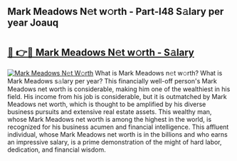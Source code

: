 ## Mark Meadows N𝚎t w𝚘rth - Part-I48 S𝚊lary per year Joauq

# <h2><a href="http://gc1z46p.nevu.top/?p=Mark+Meadows">🔗 👉🔴 Mark Meadows N𝚎t w𝚘rth - S𝚊lary</a></h2>

[![Mark Meadows N𝚎t W𝚘rth](https://i.imgur.com/Oavwk0R.jpeg)](http://gc1z46p.nevu.top/?p=Mark+Meadows)
What is Mark Meadows n𝚎t w𝚘rth? What is Mark Meadows s𝚊lary per year?
This financially well-off person's Mark Meadows net worth is considerable, making him one of the wealthiest in his field. His income from his job is considerable, but it is outmatched by Mark Meadows net worth, which is thought to be amplified by his diverse business pursuits and extensive real estate assets. This wealthy man, whose Mark Meadows net worth is among the highest in the world, is recognized for his business acumen and financial intelligence. This affluent individual, whose Mark Meadows net worth is in the billions and who earns an impressive salary, is a prime demonstration of the might of hard labor, dedication, and financial wisdom.
